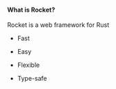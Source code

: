 #### What is Rocket?

Rocket is a web framework for Rust

- Fast

- Easy

- Flexible

- Type-safe


<aside class="notes">
</aside>
